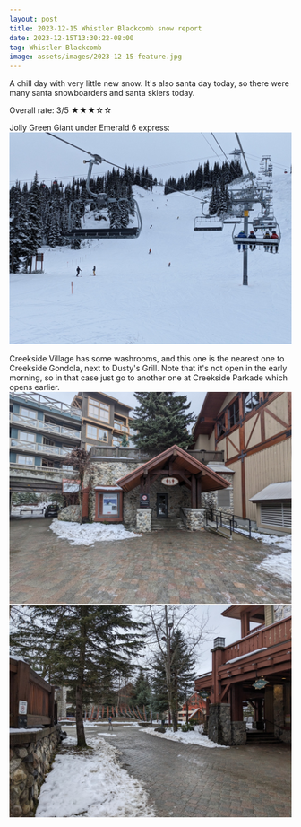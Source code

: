 ```yaml
---
layout: post
title: 2023-12-15 Whistler Blackcomb snow report
date: 2023-12-15T13:30:22-08:00
tag: Whistler Blackcomb
image: assets/images/2023-12-15-feature.jpg
---
```


A chill day with very little new snow. It's also santa day today, so there were many santa snowboarders and santa skiers today.

Overall rate: 3/5 ★★★☆☆

Jolly Green Giant under Emerald 6 express:
![](/assets/images/2023-12-15-jolly-green-giant.jpg)

Creekside Village has some washrooms, and this one is the nearest one to Creekside Gondola, next to Dusty's Grill. Note that it's not open in the early morning, so in that case just go to another one at Creekside Parkade which opens earlier.
![](/assets/images/2023-12-15-creekside-village-washroom-1.jpg)
![](/assets/images/2023-12-15-creekside-village-washroom-2.jpg)
